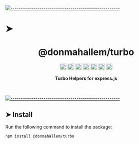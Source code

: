 <!-- ⚠️ This README has been generated from the file(s) "../package_readme_blueprint.md" ⚠️-->
[![-----------------------------------------------------](https://raw.githubusercontent.com/andreasbm/readme/master/assets/lines/water.png)](#h1-aligncenterdonmahallemturboh1)

# ➤ <h1 align="center">@donmahallem/turbo</h1>
<p align="center">
		<a href="https://github.com/donmahallem/turbo/actions?query=workflow%3ATest+branch%3Amaster"><img alt="Test" src="https://github.com/donmahallem/turbo/workflows/Test/badge.svg?branch=master&event=push" height="20"/></a>
<a href="https://codecov.io/gh/donmahallem/turbo/donmahallem/master/packages/turbo"><img alt="codecov" src="https://codecov.io/gh/donmahallem/turbo/branch/master/graph/badge.svg?flag=Turbo" height="20"/></a>
<a href="https://badge.fury.io/js/%40donmahallem%2Fturbo"><img alt="npm version" src="https://badge.fury.io/js/%40donmahallem%2Fturbo.svg" height="20"/></a>
<a href="https://github.com/donmahallem/turbo/blob/master/LICENSE"><img alt="GitHub license" src="https://img.shields.io/github/license/donmahallem/turbo" height="20"/></a>
<a href="https://david-dm.org/donmahallem/turbo?path=packages/turbo"><img alt="dependencies Status" src="https://david-dm.org/donmahallem/turbo/status.svg?path=packages/turbo" height="20"/></a>
<a href="https://david-dm.org/donmahallem/turbo?path=packages/turbo&type=dev"><img alt="devDependencies Status" src="https://david-dm.org/donmahallem/turbo/dev-status.svg?path=packages/turbo" height="20"/></a>
<a href="https://github.com/donmahallem/turbo/graphs/contributors"><img alt="GitHub contributors" src="https://img.shields.io/github/contributors-anon/donmahallem/turbo" height="20"/></a>
	</p>


<p align="center">
  <b>Turbo Helpers for express.js</b></br>
  <sub><sub>
</p>

<br />



[![-----------------------------------------------------](https://raw.githubusercontent.com/andreasbm/readme/master/assets/lines/water.png)](#install)

## ➤ Install

Run the following command to install the package:

```
npm install @donmahallem/turbo
```
